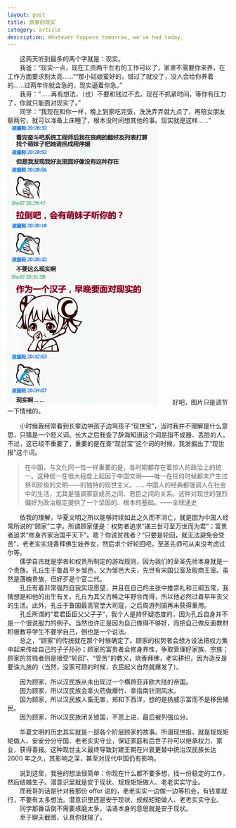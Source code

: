 ```yaml
---
layout: post
title: 顾家的现实
category: article
description: Whatever happens tomorrow, we've had today.
---
```


　　这两天听到最多的两个字就是：现实。  
　　我爸：“现实一点，现在工资两千左右的工作可以了，家里不需要你来养，在工作方面要求别太高……”“那小姑娘蛮好的，错过了就没了，没人会给你养着的……过两年你就会急的，现实逼着你急。”  
　　我哥：“……再有想法，（也）不要和钱过不去。现在不抓紧时间，等你有压力了，你就只能面对现实了。”  
　　同学：“我现在和你一样，晚上到家吃完饭，洗洗弄弄就九点了，再陪女朋友聊两句，就可以准备上床睡了，根本没时间想其他的事。现实就是这样……”  
![聊天截图](/images/201406/talk.jpg)
　　好吧，图片只是调节一下情绪的。  
  
　　小时候我经常看到长辈边哄孩子边骂孩子“现世宝”，当时我并不理解是什么意思，只猜是一个贬义词。长大之后我查了辞海知道这个词是指不成器、丢脸的人。不过，这已经不重要了，重要的是在查“现世宝”这个词的时候，我发掘出了“现世报”这个词。  

> 在中国，与文化同一性一样重要的是，各时期都存在着惊人的政治上的统一。这种统一在很大程度上起因于中国文明——唯一在任何时候都未产生过祭司阶级的文明——的独特的现世主义。……中国人的经典都强调人在社会中的生活，尤其是强调家庭成员之间、君臣之间的关系。这种对现世的强烈偏好为政治稳定提供了一个坚固的、根本的基础。——全球通史  
  
　　依我的理解，华夏文明之所以能够持续如此之久而不消亡，就是因为中国人经常所说的“顾家”二字。所谓顾家便是：权势者追求“递三世可至万世而为君”；富贵者追求“修身齐家治国平天下”。嗯？你说贫贱者？“只要是轮回，就无法避免会受苦”，老老实实烧香拜佛生娃养女，然后求个好轮回吧，至圣先师可从来没考虑过尔等。  
　　儒学自古就是学者和权贵所制定的游戏规则，因为我们的至圣先师本身就是一个贵族。孔丘生于鲁昌平乡邹邑，父为邹邑大夫，先世有宋国公室及殷商王室。虽然是落魄贵族，但好歹是个官二代。  
　　孔丘有着非常强烈自我实现愿望，并且在自己的主张中推崇礼和三纲五常，我猜想是和他的出生有关。孔丘为其父古稀之年野合而得，所以他必然过着早年丧父的生活。此外，孔丘于鲁国最高官至大司寇，之后周游列国再未获得重用。  
　　孔丘所谓的“君君臣臣父父子子”，我个人是持怀疑态度的，因为孔丘自身并不是一个很说服力的例子。当然也许正是因为自己做得不够好，而把自己做反面教材积极教导学生不要学自己，倒也是一个说法。  
　　总之，“顾家”的传统就在那个时候确定了。顾家的权势者会想方设法把权力集中起来传给自己的子子孙孙；顾家的富贵者会修身养性，争取管理好家族、宗族；顾家的贫贱者则是接受“轮回”、“受苦”的教义，烧香拜佛，老实耕织，因为造反是要诛九族的（当然，没家可顾的时候，农民起义自然就爆发了）。  
  
　　因为顾家，所以汉民族从未出现过一个横跨亚非欧大陆的帝国。  
　　因为顾家，所以汉民族会拿火药做爆竹、拿指南针测风水。  
　　因为顾家，所以汉民族人畜无害，郑和下西洋，想的是扬威示富而不是移民殖民。  
　　因为顾家，所以汉民族闭关锁国，不思上进，最后被列强瓜分。  

　　华夏文明的历史其实就是一部各个阶层顾家的故事。所谓现世报，就是规规矩矩做人、安安分分守国、老老实实守业，保证家庭和后世子孙可以继承权力、家业，获得善报。这种现世主义最终导致封建王朝在兴衰更替中统治汉民族长达 2000 年之久，其影响之深，甚至对现代中国仍有影响。  
  
　　说到这里，我爸的想法很简单：你现在什么都不要多想，找一份稳定的工作，然后结婚生子。潜意识里就是安于现状、规规矩矩做人、老老实实守业。  
　　而我哥的话是针对我那份 offer 说的，老老实实一边做一边等机会，有钱拿就行，不要有太多想法。潜意识里还是安于现状、规规矩矩做人、老老实实守业。  
　　同学那番话倒不需要琢磨太多，话语本身的意思就是安于现状。  
　　至于聊天截图，认真你就输了。  

